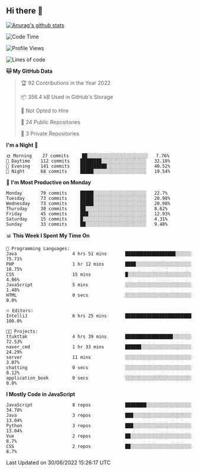 ## Hi there 👋

[![Anurag's github stats](https://github-readme-stats.vercel.app/api?username=Songwonseok)](https://github.com/anuraghazra/github-readme-stats)



<!--START_SECTION:waka-->
![Code Time](http://img.shields.io/badge/Code%20Time-0%20secs-blue)

![Profile Views](http://img.shields.io/badge/Profile%20Views-0-blue)

![Lines of code](https://img.shields.io/badge/From%20Hello%20World%20I%27ve%20Written-3%20Million%20lines%20of%20code-blue)

**🐱 My GitHub Data** 

> 🏆 92 Contributions in the Year 2022
 > 
> 📦 356.4 kB Used in GitHub's Storage 
 > 
> 🚫 Not Opted to Hire
 > 
> 📜 24 Public Repositories 
 > 
> 🔑 3 Private Repositories  
 > 
**I'm a Night 🦉** 

```text
🌞 Morning    27 commits     ██░░░░░░░░░░░░░░░░░░░░░░░   7.76% 
🌆 Daytime    112 commits    ████████░░░░░░░░░░░░░░░░░   32.18% 
🌃 Evening    141 commits    ██████████░░░░░░░░░░░░░░░   40.52% 
🌙 Night      68 commits     █████░░░░░░░░░░░░░░░░░░░░   19.54%

```
📅 **I'm Most Productive on Monday** 

```text
Monday       79 commits     █████░░░░░░░░░░░░░░░░░░░░   22.7% 
Tuesday      73 commits     █████░░░░░░░░░░░░░░░░░░░░   20.98% 
Wednesday    73 commits     █████░░░░░░░░░░░░░░░░░░░░   20.98% 
Thursday     30 commits     ██░░░░░░░░░░░░░░░░░░░░░░░   8.62% 
Friday       45 commits     ███░░░░░░░░░░░░░░░░░░░░░░   12.93% 
Saturday     15 commits     █░░░░░░░░░░░░░░░░░░░░░░░░   4.31% 
Sunday       33 commits     ██░░░░░░░░░░░░░░░░░░░░░░░   9.48%

```


📊 **This Week I Spent My Time On** 

```text
💬 Programming Languages: 
Java                     4 hrs 51 mins       ███████████████████░░░░░░   75.71% 
PHP                      1 hr 12 mins        ████░░░░░░░░░░░░░░░░░░░░░   18.75% 
CSS                      15 mins             █░░░░░░░░░░░░░░░░░░░░░░░░   4.06% 
JavaScript               5 mins              ░░░░░░░░░░░░░░░░░░░░░░░░░   1.48% 
HTML                     0 secs              ░░░░░░░░░░░░░░░░░░░░░░░░░   0.0%

🔥 Editors: 
IntelliJ                 6 hrs 25 mins       █████████████████████████   100.0%

🐱‍💻 Projects: 
ttukttak                 4 hrs 39 mins       ██████████████████░░░░░░░   72.53% 
naver_cmd                1 hr 33 mins        ██████░░░░░░░░░░░░░░░░░░░   24.29% 
server                   11 mins             ░░░░░░░░░░░░░░░░░░░░░░░░░   3.07% 
chatting                 0 secs              ░░░░░░░░░░░░░░░░░░░░░░░░░   0.12% 
application_book         0 secs              ░░░░░░░░░░░░░░░░░░░░░░░░░   0.0%

```

**I Mostly Code in JavaScript** 

```text
JavaScript               8 repos             ████████░░░░░░░░░░░░░░░░░   34.78% 
Java                     3 repos             ███░░░░░░░░░░░░░░░░░░░░░░   13.04% 
Python                   3 repos             ███░░░░░░░░░░░░░░░░░░░░░░   13.04% 
Vue                      2 repos             ██░░░░░░░░░░░░░░░░░░░░░░░   8.7% 
CSS                      2 repos             ██░░░░░░░░░░░░░░░░░░░░░░░   8.7%

```



 Last Updated on 30/06/2022 15:26:17 UTC
<!--END_SECTION:waka-->
